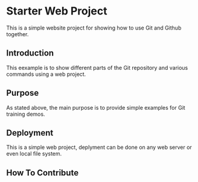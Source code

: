 # Starter Web Project

This is a simple website project for showing how to use Git and Github together.

## Introduction

This eexample is to show different parts of the Git repository and various commands using a web project.

## Purpose

As stated above, the main purpose is to provide simple examples for Git training demos.

## Deployment

This is a simple web project, deplyment can be done on any web server or even local file system.

## How To Contribute
